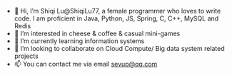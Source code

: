 - 👋 Hi, I’m Shiqi Lu@ShiqiLu77, a female programmer who loves to write code. I am proficient in Java, Python, JS, Spring, C, C++, MySQL and Redis
- 👀 I’m interested in cheese & coffee & casual mini-games
- 🌱 I’m currently learning information systems
- 💞️ I’m looking to collaborate on Cloud Compute/ Big data system related projects
- 📫 You can contact me via email sevup@qq.com

<!---
ShiqiLu77/ShiqiLu77 is a ✨ special ✨ repository because its `README.md` (this file) appears on your GitHub profile.
You can click the Preview link to take a look at your changes.
--->
